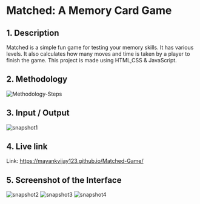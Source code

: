 # **Matched: A Memory Card Game**

## **1. Description**
Matched is a simple fun game for testing your memory skills. It has various levels. It also calculates how many moves and time is taken by a player to finish the game.
This project is made using HTML,CSS &amp; JavaScript.

## **2. Methodology**
![Methodology-Steps](https://user-images.githubusercontent.com/110824426/208254126-a56c4c2a-f7a2-4c4a-9dc6-cfec7f56c2e2.png)

## **3. Input / Output**
![snapshot1](https://user-images.githubusercontent.com/110824426/206786547-7a950904-0256-469b-bcf0-216d7a0ca604.PNG)

## **4. Live link**
Link: https://mayankvijay123.github.io/Matched-Game/

## **5. Screenshot of the Interface**
![snapshot2](https://user-images.githubusercontent.com/110824426/206786550-b4df9dc7-a607-4a03-93ca-f2c57f18409c.PNG)
![snapshot3](https://user-images.githubusercontent.com/110824426/206786555-0a3c3dba-ac82-4b59-9d76-6b94cd333031.PNG)
![snapshot4](https://user-images.githubusercontent.com/110824426/206786560-8a9c9eb2-afb2-4e2a-b4a5-bcd9e3fc9563.PNG)

